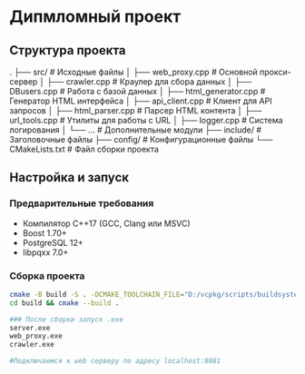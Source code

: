 # Дипмломный проект

## Структура проекта
.
├── src/ # Исходные файлы
│ ├── web_proxy.cpp # Основной прокси-сервер
│ ├── crawler.cpp # Краулер для сбора данных
│ ├── DBusers.cpp # Работа с базой данных
│ ├── html_generator.cpp # Генератор HTML интерфейса
│ ├── api_client.cpp # Клиент для API запросов
│ ├── html_parser.cpp # Парсер HTML контента
│ ├── url_tools.cpp # Утилиты для работы с URL
│ ├── logger.cpp # Система логирования
│ └── ... # Дополнительные модули
├── include/ # Заголовочные файлы
├── config/ # Конфигурационные файлы
└── CMakeLists.txt # Файл сборки проекта


## Настройка и запуск

### Предварительные требования
- Компилятор C++17 (GCC, Clang или MSVC)
- Boost 1.70+
- PostgreSQL 12+
- libpqxx 7.0+

### Сборка проекта
```bash
cmake -B build -S . -DCMAKE_TOOLCHAIN_FILE="D:/vcpkg/scripts/buildsystems/vcpkg.cmake" #так как файл vcpkg лежит в нестандартном пути
cd build && cmake --build .

### После сборки запуск .exe 
server.exe
web_proxy.exe
crawler.exe

#Подключаемся к web серверу по адресу localhost:8081